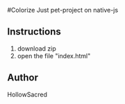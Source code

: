 #Colorize
Just pet-project on native-js
## Instructions
1. download zip
2. open the file "index.html"
## Author
HollowSacred